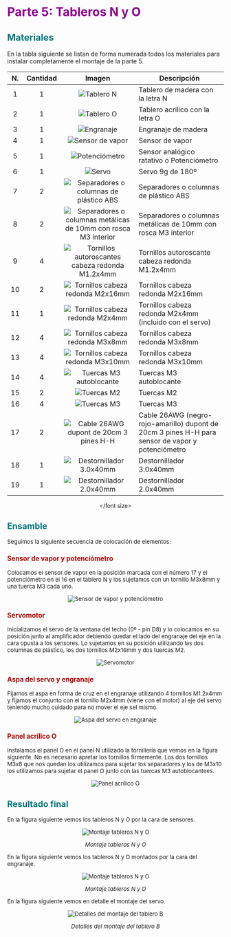 # <FONT COLOR=#8B008B>Parte 5: Tableros N y O</font>

## <FONT COLOR=#007575>**Materiales**</font>

En la tabla siguiente se listan de forma numerada todos los materiales para instalar completamente el montaje de la parte 5.

<center><font size=2>

| N. | Cantidad | Imagen | Descripción |
|:-:|:-:|:-:|---|
| 1 | 1 | ![Tablero N](./img/material/parte5/TN.png) | Tablero de madera con la letra N |
| 2 | 1 | ![Tablero O](./img/material/parte5/TO.png) | Tablero acrílico con la letra O |
| 3 | 1 | ![Engranaje](./img/material/parte5/engranaje.png) | Engranaje de madera |
| 4 | 1 | ![Sensor de vapor](./img/material/parte5/vapor.png) | Sensor de vapor |
| 5 | 1 | ![Potenciómetro](./img/material/parte5/pot.png) | Sensor analógico ratativo o Potenciómetro |
| 6 | 1 | ![Servo](./img/material/parte1/servo.png) | Servo 9g de 180º|
| 7 | 2 | ![Separadores o columnas de plástico ABS](./img/material/tornillos/separador.png) | Separadores o columnas de plástico ABS |
| 8 | 2 | ![Separadores o columnas metálicas de 10mm con rosca M3 interior](./img/material/tornillos/separador-laton.png) | Separadores o columnas metálicas de 10mm con rosca M3 interior |
| 9 | 4 | ![Tornillos autoroscantes cabeza redonda M1.2x4mm](./img/material/tornillos/TAM1_2x4.png) | Tornillos autoroscante cabeza redonda M1.2x4mm |
| 10 | 2 | ![Tornillos cabeza redonda M2x16mm](./img/material/tornillos/TM2x10.png) | Tornillos cabeza redonda M2x16mm |
| 11 | 1 | ![Tornillos cabeza redonda M2x4mm](./img/material/tornillos/TM2x4.png) | Tornillos cabeza redonda M2x4mm (incluido con el servo) |
| 12 | 4 | ![Tornillos cabeza redonda M3x8mm](./img/material/tornillos/TM3x8.png) | Tornillos cabeza redonda M3x8mm |
| 13 | 4 | ![Tornillos cabeza redonda M3x10mm](./img/material/tornillos/TM3x8.png) | Tornillos cabeza redonda M3x10mm |
| 14 | 4 | ![Tuercas M3 autoblocante](./img/material/tornillos/M3autoblocante.png) | Tuercas M3 autoblocante |
| 15 | 2 | ![Tuercas M2](./img/material/tornillos/M2.png) | Tuercas M2 |
| 16 | 4 | ![Tuercas M3](./img/material/tornillos/M3.png) | Tuercas M3 |
| 17 | 2 | ![Cable 26AWG dupont de 20cm 3 pines H-H](./img/material/cables/20cmHH.png) | Cable 26AWG (negro-rojo-amarillo) dupont de 20cm 3 pines H-H para sensor de vapor y potenciómetro|
| 18 | 1 | ![Destornillador 3.0x40mm](./img/material/dest3.png) | Destornillador 3.0x40mm |
| 19 | 1 | ![Destornillador 2.0x40mm](./img/material/dest2.png) | Destornillador 2.0x40mm |

</font size></center>

## <FONT COLOR=#007575>**Ensamble**</font>
Seguimos la siguiente secuencia de colocación de elementos:

### <FONT COLOR=#AA0000>Sensor de vapor y potenciómetro</font>
Colocamos el sensor de vapor en la posición marcada con el número 17 y el potenciómetro en el 16 en el tablero N y los sujetamos con un tornillo M3x8mm y una tuerca M3 cada uno.

<center>

![Sensor de vapor y potenciómetro](./img/material/parte5/Ensam1.png)

</center>

### <FONT COLOR=#AA0000>Servomotor</font>
Inicializamos el servo de la ventana del techo (0º - pin D8) y lo colocamos en su posición junto al amplificador debiendo quedar el lado del engranaje del eje en la cara opusta a los sensores. Lo sujetamos en su posición utilizando las dos columnas de plástico, los dos tornillos M2x16mm y dos tuercas M2.

<center>

![Servomotor](./img/material/parte5/Ensam2.png)

</center>

### <FONT COLOR=#AA0000>Aspa del servo y engranaje</font>
Fijamos el aspa en forma de cruz en el engranaje utilizando 4 tornillos M1.2x4mm y fijamos el conjunto con el tornillo M2x4mm (viene con el motor) al eje del servo teniendo mucho cuidado para no mover el eje sel mismo.

<center>

![Aspa del servo en engranaje](./img/material/parte5/Ensam3.png)

</center>

### <FONT COLOR=#AA0000>Panel acrílico O</font>
Instalamos el panel O en el panel N utilizado la tornillería que vemos en la figura siguiente. No es necesario apretar los tornillos firmemente. Los dos tornillos M3x8 que nos quedan los utilizamos para sujetar los separadores y los de M3x10 los utilizamos para sujetar el panel O junto con las tuercas M3 autoblocantees.

<center>

![Panel acrílico O](./img/material/parte5/Ensam4.png)

</center>

## <FONT COLOR=#007575>**Resultado final**</font>
En la figura siguiente vemos los tableros N y O por la cara de sensores.

<center>

![Montaje tableros N y O](./img/material/parte5/TablNO_A.png)

*Montaje tableros N y O*

</center>

En la figura siguiente vemos los tableros N y O montados por la cara del engranaje.

<center>

![Montaje tableros N y O](./img/material/parte5/TablNO_B.png)

*Montaje tableros N y O*

</center>

En la figura siguiente vemos en detalle el montaje del servo.

<center>

![Detalles del montaje del tablero B](./img/material/parte5/TablNdeta.png)

*Detalles del montaje del tablero B*

</center>
